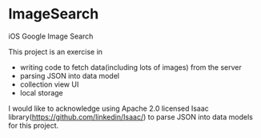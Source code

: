 ImageSearch
===========

iOS Google Image Search

This project is an exercise in 
 - writing code to fetch data(including lots of images) from the server
 - parsing JSON into data model
 - collection view UI
 - local storage
 
 I would like to acknowledge using Apache 2.0 licensed Isaac library(https://github.com/linkedin/Isaac/) to parse JSON into data models for this project.

